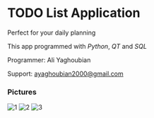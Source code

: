 # TODO List Application

Perfect for your daily planning

This app programmed with _Python_, _QT_ and _SQL_

Programmer: Ali Yaghoubian

Support: ayaghoubian2000@gmail.com

### Pictures
![1](https://user-images.githubusercontent.com/79134287/138587742-3e618191-535c-4f41-ab14-fd4d1b7313f9.JPG)
![2](https://user-images.githubusercontent.com/79134287/138587748-baca129b-306e-46a3-9c37-4bef95e0236f.JPG)
![3](https://user-images.githubusercontent.com/79134287/138587754-0f2d0333-4f97-413c-a843-d82efa6f661f.JPG)
